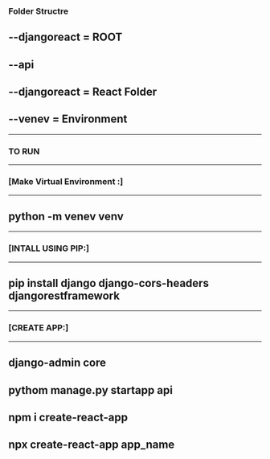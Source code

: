 ### Folder Structre

## --djangoreact = ROOT

## --api

## --djangoreact = React Folder

## --venev = Environment

---

### TO RUN

---

### [Make Virtual Environment :]

---

## python -m venev venv

---

### [INTALL USING PIP:]

---

## pip install django django-cors-headers djangorestframework

---

### [CREATE APP:]

---

## django-admin core

## pythom manage.py startapp api

## npm i create-react-app

## npx create-react-app app_name
